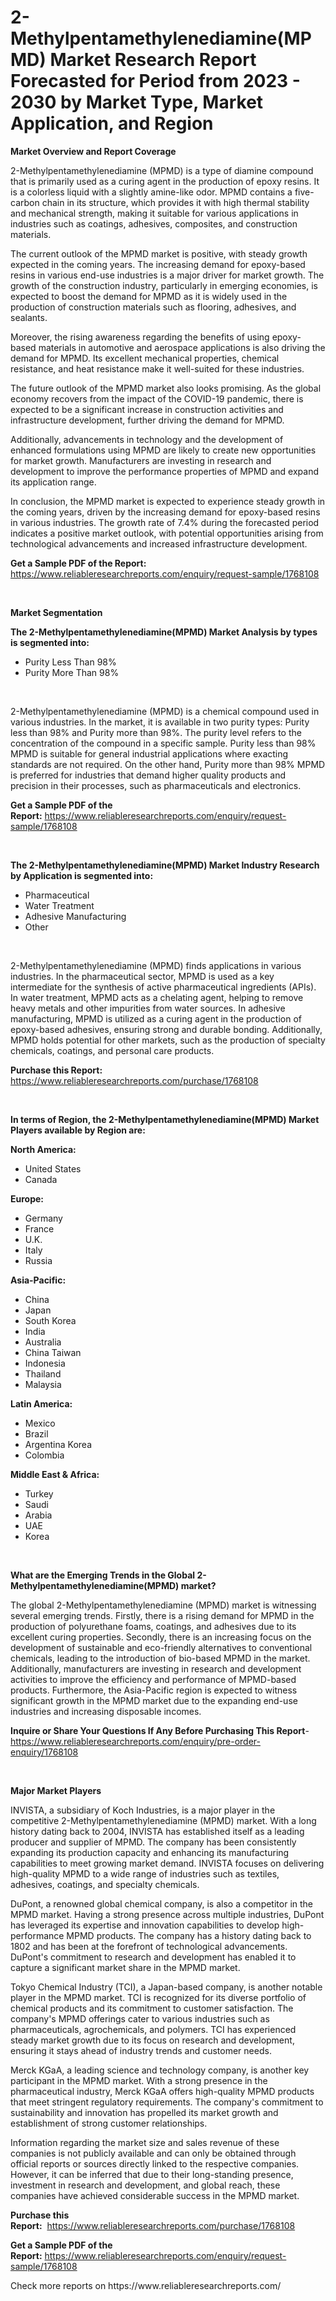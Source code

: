<p><h1>2-Methylpentamethylenediamine(MPMD) Market Research Report Forecasted for Period from 2023 -  2030 by Market Type, Market Application, and Region</h1></p><p><strong>Market Overview and Report Coverage</strong></p>
<p><p>2-Methylpentamethylenediamine (MPMD) is a type of diamine compound that is primarily used as a curing agent in the production of epoxy resins. It is a colorless liquid with a slightly amine-like odor. MPMD contains a five-carbon chain in its structure, which provides it with high thermal stability and mechanical strength, making it suitable for various applications in industries such as coatings, adhesives, composites, and construction materials.</p><p>The current outlook of the MPMD market is positive, with steady growth expected in the coming years. The increasing demand for epoxy-based resins in various end-use industries is a major driver for market growth. The growth of the construction industry, particularly in emerging economies, is expected to boost the demand for MPMD as it is widely used in the production of construction materials such as flooring, adhesives, and sealants.</p><p>Moreover, the rising awareness regarding the benefits of using epoxy-based materials in automotive and aerospace applications is also driving the demand for MPMD. Its excellent mechanical properties, chemical resistance, and heat resistance make it well-suited for these industries.</p><p>The future outlook of the MPMD market also looks promising. As the global economy recovers from the impact of the COVID-19 pandemic, there is expected to be a significant increase in construction activities and infrastructure development, further driving the demand for MPMD.</p><p>Additionally, advancements in technology and the development of enhanced formulations using MPMD are likely to create new opportunities for market growth. Manufacturers are investing in research and development to improve the performance properties of MPMD and expand its application range.</p><p>In conclusion, the MPMD market is expected to experience steady growth in the coming years, driven by the increasing demand for epoxy-based resins in various industries. The growth rate of 7.4% during the forecasted period indicates a positive market outlook, with potential opportunities arising from technological advancements and increased infrastructure development.</p></p>
<p><strong>Get a Sample PDF of the Report:</strong> <a href="https://www.reliableresearchreports.com/enquiry/request-sample/1768108">https://www.reliableresearchreports.com/enquiry/request-sample/1768108</a></p>
<p>&nbsp;</p>
<p><strong>Market Segmentation</strong></p>
<p><strong>The 2-Methylpentamethylenediamine(MPMD) Market Analysis by types is segmented into:</strong></p>
<p><ul><li>Purity Less Than 98%</li><li>Purity More Than 98%</li></ul></p>
<p>&nbsp;</p>
<p><p>2-Methylpentamethylenediamine (MPMD) is a chemical compound used in various industries. In the market, it is available in two purity types: Purity less than 98% and Purity more than 98%. The purity level refers to the concentration of the compound in a specific sample. Purity less than 98% MPMD is suitable for general industrial applications where exacting standards are not required. On the other hand, Purity more than 98% MPMD is preferred for industries that demand higher quality products and precision in their processes, such as pharmaceuticals and electronics.</p></p>
<p><strong>Get a Sample PDF of the Report:</strong>&nbsp;<a href="https://www.reliableresearchreports.com/enquiry/request-sample/1768108">https://www.reliableresearchreports.com/enquiry/request-sample/1768108</a></p>
<p>&nbsp;</p>
<p><strong>The 2-Methylpentamethylenediamine(MPMD) Market Industry Research by Application is segmented into:</strong></p>
<p><ul><li>Pharmaceutical</li><li>Water Treatment</li><li>Adhesive Manufacturing</li><li>Other</li></ul></p>
<p>&nbsp;</p>
<p><p>2-Methylpentamethylenediamine (MPMD) finds applications in various industries. In the pharmaceutical sector, MPMD is used as a key intermediate for the synthesis of active pharmaceutical ingredients (APIs). In water treatment, MPMD acts as a chelating agent, helping to remove heavy metals and other impurities from water sources. In adhesive manufacturing, MPMD is utilized as a curing agent in the production of epoxy-based adhesives, ensuring strong and durable bonding. Additionally, MPMD holds potential for other markets, such as the production of specialty chemicals, coatings, and personal care products.</p></p>
<p><strong>Purchase this Report:</strong>&nbsp; <a href="https://www.reliableresearchreports.com/purchase/1768108">https://www.reliableresearchreports.com/purchase/1768108</a></p>
<p>&nbsp;</p>
<p><strong>In terms of Region, the 2-Methylpentamethylenediamine(MPMD) Market Players available by Region are:</strong></p>
<p>
    <p> <strong> North America: </strong>
        <ul>
            <li>United States</li>
            <li>Canada</li>
        </ul>
        </p> 
    <p> <strong> Europe: </strong>
        <ul>
            <li>Germany</li>
            <li>France</li>
            <li>U.K.</li>
            <li>Italy</li>
            <li>Russia</li>
        </ul>
        </p> 
    <p> <strong> Asia-Pacific: </strong>
        <ul>
            <li>China</li>
            <li>Japan</li>
            <li>South Korea</li>
            <li>India</li>
            <li>Australia</li>
            <li>China Taiwan</li>
            <li>Indonesia</li>
            <li>Thailand</li>
            <li>Malaysia</li>
        </ul>
        </p> 
    <p> <strong> Latin America: </strong>
        <ul>
            <li>Mexico</li>
            <li>Brazil</li>
            <li>Argentina Korea</li>
            <li>Colombia</li>
        </ul>
        </p> 
    <p> <strong> Middle East & Africa: </strong>
        <ul>
            <li>Turkey</li>
            <li>Saudi</li>
            <li>Arabia</li>
            <li>UAE</li>
            <li>Korea</li>
        </ul>
    </p>
    </p>
<p>&nbsp;</p>
<p><strong>What are the Emerging Trends in the Global 2-Methylpentamethylenediamine(MPMD) market?</strong></p>
<p><p>The global 2-Methylpentamethylenediamine (MPMD) market is witnessing several emerging trends. Firstly, there is a rising demand for MPMD in the production of polyurethane foams, coatings, and adhesives due to its excellent curing properties. Secondly, there is an increasing focus on the development of sustainable and eco-friendly alternatives to conventional chemicals, leading to the introduction of bio-based MPMD in the market. Additionally, manufacturers are investing in research and development activities to improve the efficiency and performance of MPMD-based products. Furthermore, the Asia-Pacific region is expected to witness significant growth in the MPMD market due to the expanding end-use industries and increasing disposable incomes.</p></p>
<p><strong>Inquire or Share Your Questions If Any Before Purchasing This Report</strong>- <a href="https://www.reliableresearchreports.com/enquiry/pre-order-enquiry/1768108">https://www.reliableresearchreports.com/enquiry/pre-order-enquiry/1768108</a></p>
<p>&nbsp;</p>
<p><strong>Major Market Players</strong></p>
<p><p>INVISTA, a subsidiary of Koch Industries, is a major player in the competitive 2-Methylpentamethylenediamine (MPMD) market. With a long history dating back to 2004, INVISTA has established itself as a leading producer and supplier of MPMD. The company has been consistently expanding its production capacity and enhancing its manufacturing capabilities to meet growing market demand. INVISTA focuses on delivering high-quality MPMD to a wide range of industries such as textiles, adhesives, coatings, and specialty chemicals.</p><p>DuPont, a renowned global chemical company, is also a competitor in the MPMD market. Having a strong presence across multiple industries, DuPont has leveraged its expertise and innovation capabilities to develop high-performance MPMD products. The company has a history dating back to 1802 and has been at the forefront of technological advancements. DuPont's commitment to research and development has enabled it to capture a significant market share in the MPMD market.</p><p>Tokyo Chemical Industry (TCI), a Japan-based company, is another notable player in the MPMD market. TCI is recognized for its diverse portfolio of chemical products and its commitment to customer satisfaction. The company's MPMD offerings cater to various industries such as pharmaceuticals, agrochemicals, and polymers. TCI has experienced steady market growth due to its focus on research and development, ensuring it stays ahead of industry trends and customer needs.</p><p>Merck KGaA, a leading science and technology company, is another key participant in the MPMD market. With a strong presence in the pharmaceutical industry, Merck KGaA offers high-quality MPMD products that meet stringent regulatory requirements. The company's commitment to sustainability and innovation has propelled its market growth and establishment of strong customer relationships.</p><p>Information regarding the market size and sales revenue of these companies is not publicly available and can only be obtained through official reports or sources directly linked to the respective companies. However, it can be inferred that due to their long-standing presence, investment in research and development, and global reach, these companies have achieved considerable success in the MPMD market.</p></p>
<p><strong>Purchase this Report:</strong>&nbsp;&nbsp;<a href="https://www.reliableresearchreports.com/purchase/1768108">https://www.reliableresearchreports.com/purchase/1768108</a></p>
<p></p>
<p><strong>Get a Sample PDF of the Report:</strong>&nbsp;<a href="https://www.reliableresearchreports.com/enquiry/request-sample/1768108">https://www.reliableresearchreports.com/enquiry/request-sample/1768108</a></p>
<p>Check more reports on https://www.reliableresearchreports.com/</p>